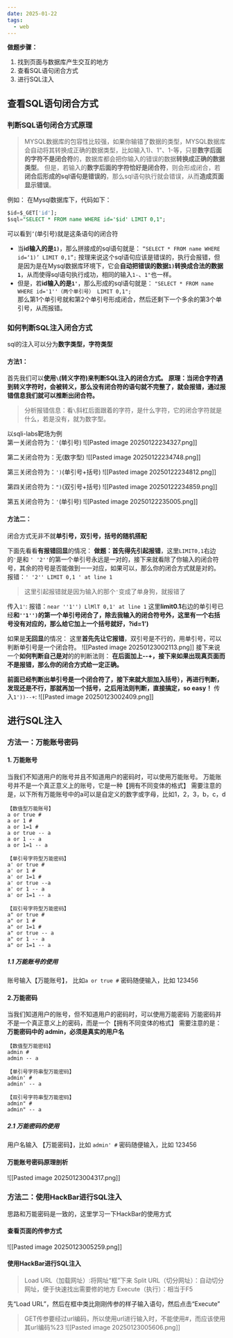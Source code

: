 ```yaml
---
date: 2025-01-22
tags:
  - web
---
```

**做题步骤：**
1. 找到页面与数据库产生交互的地方
2. 查看SQL语句闭合方式
3. 进行SQL注入

## 查看SQL语句闭合方式
### 判断SQL语句闭合方式原理
> MYSQL数据库的包容性比较强，如果你输错了数据的类型，MYSQL数据库会自动将其转换成正确的数据类型，比如输入1)、1"、1-等，只要**数字后面的字符不是闭合符**的，数据库都会把你输入的错误的数据**转换成正确的数据类型**。
> 但是，若输入的**数字后面的字符恰好是闭合符**，则会形成闭合，若**闭合后形成的sql语句是错误的**，那么sql语句执行就会错误，从而**造成页面显示错误**。

例如：
在Mysql数据库下，代码如下：
```sql
$id=$_GET['id'];
$sql="SELECT * FROM name WHERE id='$id' LIMIT 0,1";
```
可以看到`’`(单引号)就是这条语句的闭合符
- 当**id输入的是`1)`**，那么拼接成的sql语句就是：
	`“SELECT * FROM name WHERE id=‘1)’ LIMIT 0,1”;`
	按理来说这个sql语句应该是错误的，执行会报错，但是因为是在Mysql数据库环境下，它会**自动把错误的数据`1)`转换成合法的数据`1`**，从而使得sql语句执行成功，相同的输入`1-`、`1"`也一样。
- 但是，若**id输入的是`1'`**，那么形成的sql语句就是：
	`"SELECT * FROM name WHERE id='1''（两个单引号） LIMIT 0,1";`  
	那么第1个单引号就和第2个单引号形成闭合，然后还剩下一个多余的第3个单引号，从而报错。

### 如何判断SQL注入闭合方式
sql的注入可以分为**数字类型，字符类型**

#### 方法1：  
首先我们可以**使用`\`(转义字符)来判断SQL注入的闭合方式。**
**原理：当闭合字符遇到转义字符时，会被转义，那么没有闭合符的语句就不完整了，就会报错，通过报错信息我们就可以推断出闭合符。** 
> 分析报错信息：看`\`斜杠后面跟着的字符，是什么字符，它的闭合字符就是什么，若是没有，就为数字型。

以sqli-labs靶场为例  
第一关闭合符为：`'`(单引号)
![[Pasted image 20250122234327.png]]

第二关闭合符为：无(数字型)
![[Pasted image 20250122234748.png]]

第三关闭合符为：`')`(单引号+括号)
![[Pasted image 20250122234812.png]]

第四关闭合符为：`")`(双引号+括号)
![[Pasted image 20250122234859.png]]

第五关闭合符为：`'`(单引号)
![[Pasted image 20250122235005.png]]


#### 方法二：
闭合方式无非不就**单引号，双引号，括号的随机搭配**

下面先看看**有报错回显**的情况：
**做题：首先得先引起报错**，这里`LIMIT0,1`右边的`'`是和 `' '2''`的第一个单引号永远是一对的，接下来就看除了你输入的闭合符号，其余的符号是否能做到一一对应，如果可以，那么你的闭合方式就是对的。
报错：`' '2'' LIMIT 0,1 ' at line 1`
> 这里引起报错就是因为输入的那个`'`变成了单身狗，就报错了

传入`1'`:
报错：`near ''1'') LlMlT 0,1' at line 1`
这里**limit0.1**右边的单引号已经**和`''1'')`的第一个单引号闭合了，除去我输入的闭合符号外，这里有一个右括号没有对应的，那么给它加上一个括号就好，?id=1')**

如果是**无回显**的情况：
这里**首先先让它报错**，双引号是不行的，用单引号，可以判断单引号是一个闭合符。
![[Pasted image 20250123002113.png]]
接下来说一个**如何判断自己是对**的的判断法则：
**在后面加上--+，接下来如果出现真页面而不是报错，那么你的闭合方式给一定正确。**

**前面已经判断出单引号是一个闭合符了，接下来就大胆加入括号），再进行判断，发现还是不行，那就再加一个括号，之后用法则判断，直接搞定，so easy！**
传入`1'))--+`:
![[Pasted image 20250123002409.png]]


## 进行SQL注入
### 方法一：万能账号密码
#### 1. 万能账号
当我们不知道用户的账号并且不知道用户的密码时，可以使用万能账号。
万能账号并不是一个真正意义上的账号，它是一种【拥有不同变体的格式】
需要注意的是，以下所有万能账号中的a可以是自定义的数字或字母，比如1，2，3，b，c，d
```
【数值型万能账号】
a or true #
a or 1 #
a or 1=1 #
a or true -- a
a or 1 -- a
a or 1=1 -- a

【单引号字符型万能密码】
a' or true #
a' or 1 #
a' or 1=1 #
a' or true --a
a' or 1 -- a
a' or 1=1 -- a

【双引号字符型万能密码】
a" or true #
a" or 1 #
a" or 1=1 #
a" or true -- a
a" or 1 -- a
a" or 1=1 -- a
```
##### 1.1 万能账号的使用
账号输入【万能账号】， 比如`a or true #`
密码随便输入，比如 123456

#### 2.万能密码
当我们知道用户的账号，但不知道用户的密码时，可以使用万能密码
万能密码并不是一个真正意义上的密码，而是一个【拥有不同变体的格式】
需要注意的是：**万能密码中的 admin，必须是真实的用户名**
```
【数值型万能密码】
admin #
admin -- a

【单引号字符串型万能密码】
admin' #
admin' -- a

【双引号字符串型万能密码】
admin" #
admin" -- a
```
##### 2.1 万能密码的使用
用户名输入 【万能密码】，比如 `admin' #`
密码随便输入，比如 123456

#### 万能账号密码原理剖析
![[Pasted image 20250123004317.png]]

### 方法二：使用HackBar进行SQL注入
思路和万能密码是一致的，这里学习一下HackBar的使用方式
#### 查看页面的传参方式
![[Pasted image 20250123005259.png]]
#### 使用HackBar进行SQL注入
> Load URL（加载网址）:将网址“框”下来
> Split URL（切分网址）：自动切分网址，便于快速找出需要修的地方
> Execute（执行）：相当于F5

先“Load URL”，然后在框中类比刚刚传参的样子输入语句，然后点击“Execute”
> GET传参要经过url编码，所以使用url进行输入时，不能使用#，而应该使用其url编码%23
![[Pasted image 20250123005606.png]]

